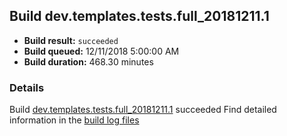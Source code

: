 ## Build dev.templates.tests.full_20181211.1
- **Build result:** `succeeded`
- **Build queued:** 12/11/2018 5:00:00 AM
- **Build duration:** 468.30 minutes
### Details
Build [dev.templates.tests.full_20181211.1](https://winappstudio.visualstudio.com/web/build.aspx?pcguid=a4ef43be-68ce-4195-a619-079b4d9834c2&builduri=vstfs%3a%2f%2f%2fBuild%2fBuild%2f26725) succeeded
Find detailed information in the [build log files](https://uwpctdiags.blob.core.windows.net/buildlogs/dev.templates.tests.full_20181211.1_logs.zip)
